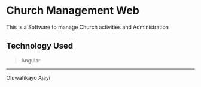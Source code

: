 # Church Management Web

This is a Software to manage Church activities and Administration

## Technology Used

> Angular 


---------
Oluwafikayo Ajayi
